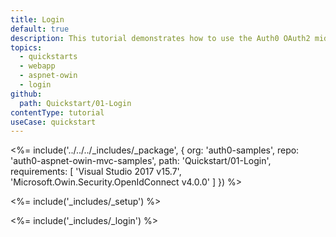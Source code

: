 ```yaml
---
title: Login
default: true
description: This tutorial demonstrates how to use the Auth0 OAuth2 middleware to add authentication to your web app.
topics:
  - quickstarts
  - webapp
  - aspnet-owin
  - login
github:
  path: Quickstart/01-Login
contentType: tutorial
useCase: quickstart
---
```


<%= include('../../../_includes/_package', {
  org: 'auth0-samples',
  repo: 'auth0-aspnet-owin-mvc-samples',
  path: 'Quickstart/01-Login',
  requirements: [
    'Visual Studio 2017 v15.7',
    'Microsoft.Owin.Security.OpenIdConnect v4.0.0'
  ]
}) %>

<%= include('_includes/_setup') %>

<%= include('_includes/_login') %>
